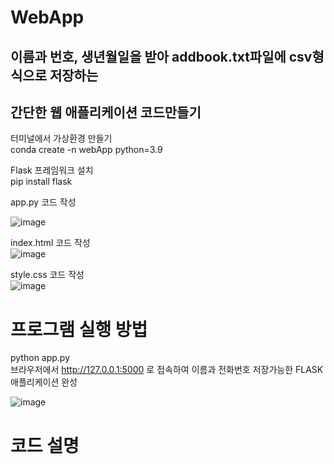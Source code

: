 # WebApp  


## 이름과 번호, 생년월일을 받아 addbook.txt파일에 csv형식으로 저장하는  
## 간단한 웹 애플리케이션 코드만들기  



터미널에서 가상환경 만들기  
conda create -n webApp python=3.9  

Flask 프레임워크 설치  
pip install flask  

app.py 코드 작성  
  
![image](https://github.com/user-attachments/assets/a7f1fe86-c5de-47a0-ab29-680b763ca267)  




index.html 코드 작성  
![image](https://github.com/user-attachments/assets/26451c89-dbfc-46e1-a008-6ed38c6c3c77)  


style.css 코드 작성  
![image](https://github.com/user-attachments/assets/89d3801a-4335-41d8-a61d-bd71d2be712c)  



# 프로그램 실행 방법  
python app.py  
브라우저에서 http://127.0.0.1:5000 로 접속하여 이름과 전화번호 저장가능한 FLASK애플리케이션 완성  

![image](https://github.com/user-attachments/assets/57f3306c-931b-41a9-ae39-74e437758986)  




# 코드 설명

